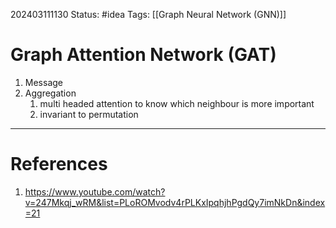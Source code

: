 202403111130
Status: #idea
Tags: [[Graph Neural Network (GNN)]]

# Graph Attention Network (GAT)

1. Message
2. Aggregation
	1. multi headed attention to know which neighbour is more important
	2. invariant to permutation
---
# References

1. https://www.youtube.com/watch?v=247Mkqj_wRM&list=PLoROMvodv4rPLKxIpqhjhPgdQy7imNkDn&index=21